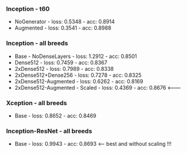### Inception - t60
- NoGenerator - loss: 0.5348 - acc: 0.8914
- Augmented   - loss: 0.3541 - acc: 0.8988

### Inception - all breeds
- Base - NoDenseLayers          - loss: 1.2912 - acc: 0.8501
- Dense512                      - loss: 0.7459 - acc: 0.8367
- 2xDense512                    - loss: 0.7989 - acc: 0.8338
- 2xDense512+Dense256           - loss: 0.7278 - acc: 0.8325
- 2xDense512-Augmented          - loss: 0.6262 - acc: 0.8169
- 2xDense512-Augmented - Scaled - loss: 0.4369 - acc: 0.8676 <---

### Xception - all breeds
- Base                          - loss: 0.8652 - acc: 0.8469

### Inception-ResNet - all breeds
- Base                          - loss: 0.9943 - acc: 0.8693 <-- best and without scaling !!!